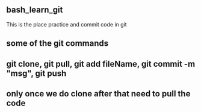 ## bash_learn_git
This is the place practice and commit code in git


## some of the git commands
## git clone, git pull, git add fileName, git commit -m "msg", git push
## only once we do clone after that need to pull the code
##


